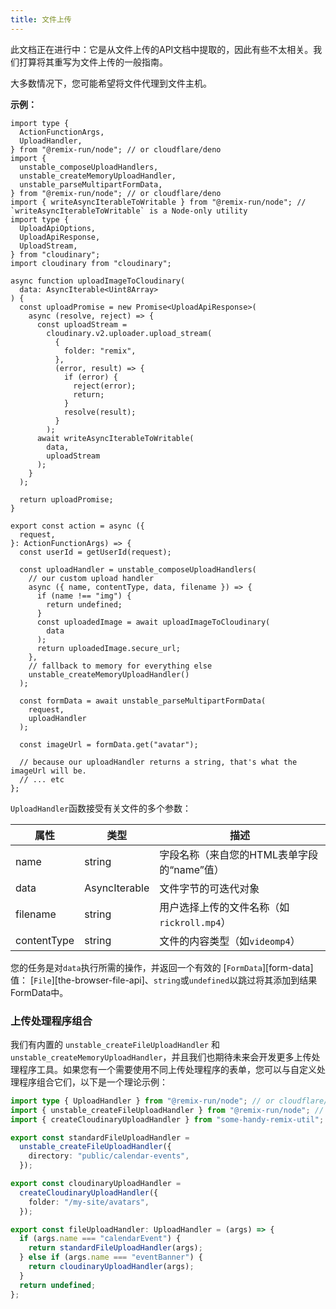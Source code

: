 ```yaml
---
title: 文件上传
---
```


<docs-warning>此文档正在进行中：它是从文件上传的API文档中提取的，因此有些不太相关。我们打算将其重写为文件上传的一般指南。</docs-warning>

大多数情况下，您可能希望将文件代理到文件主机。

**示例：**

```tsx
import type {
  ActionFunctionArgs,
  UploadHandler,
} from "@remix-run/node"; // or cloudflare/deno
import {
  unstable_composeUploadHandlers,
  unstable_createMemoryUploadHandler,
  unstable_parseMultipartFormData,
} from "@remix-run/node"; // or cloudflare/deno
import { writeAsyncIterableToWritable } from "@remix-run/node"; // `writeAsyncIterableToWritable` is a Node-only utility
import type {
  UploadApiOptions,
  UploadApiResponse,
  UploadStream,
} from "cloudinary";
import cloudinary from "cloudinary";

async function uploadImageToCloudinary(
  data: AsyncIterable<Uint8Array>
) {
  const uploadPromise = new Promise<UploadApiResponse>(
    async (resolve, reject) => {
      const uploadStream =
        cloudinary.v2.uploader.upload_stream(
          {
            folder: "remix",
          },
          (error, result) => {
            if (error) {
              reject(error);
              return;
            }
            resolve(result);
          }
        );
      await writeAsyncIterableToWritable(
        data,
        uploadStream
      );
    }
  );

  return uploadPromise;
}

export const action = async ({
  request,
}: ActionFunctionArgs) => {
  const userId = getUserId(request);

  const uploadHandler = unstable_composeUploadHandlers(
    // our custom upload handler
    async ({ name, contentType, data, filename }) => {
      if (name !== "img") {
        return undefined;
      }
      const uploadedImage = await uploadImageToCloudinary(
        data
      );
      return uploadedImage.secure_url;
    },
    // fallback to memory for everything else
    unstable_createMemoryUploadHandler()
  );

  const formData = await unstable_parseMultipartFormData(
    request,
    uploadHandler
  );

  const imageUrl = formData.get("avatar");

  // because our uploadHandler returns a string, that's what the imageUrl will be.
  // ... etc
};
```

`UploadHandler`函数接受有关文件的多个参数：

| 属性        | 类型                      | 描述                                                                       |
| ----------- | ------------------------- | -------------------------------------------------------------------------- |
| name        | string                    | 字段名称（来自您的HTML表单字段的“name”值）                               |
| data        | AsyncIterable | 文件字节的可迭代对象                                                       |
| filename    | string                    | 用户选择上传的文件名称（如`rickroll.mp4`）                               |
| contentType | string                    | 文件的内容类型（如`videomp4`）                                           |

您的任务是对`data`执行所需的操作，并返回一个有效的 \[`FormData`]\[form-data] 值： \[`File`]\[the-browser-file-api]、`string`或`undefined`以跳过将其添加到结果FormData中。

### 上传处理程序组合

我们有内置的 `unstable_createFileUploadHandler` 和 `unstable_createMemoryUploadHandler`，并且我们也期待未来会开发更多上传处理程序工具。如果您有一个需要使用不同上传处理程序的表单，您可以与自定义处理程序组合它们，以下是一个理论示例：

```ts filename=file-upload-handler.server.ts
import type { UploadHandler } from "@remix-run/node"; // or cloudflare/deno
import { unstable_createFileUploadHandler } from "@remix-run/node"; // or cloudflare/deno
import { createCloudinaryUploadHandler } from "some-handy-remix-util";

export const standardFileUploadHandler =
  unstable_createFileUploadHandler({
    directory: "public/calendar-events",
  });

export const cloudinaryUploadHandler =
  createCloudinaryUploadHandler({
    folder: "/my-site/avatars",
  });

export const fileUploadHandler: UploadHandler = (args) => {
  if (args.name === "calendarEvent") {
    return standardFileUploadHandler(args);
  } else if (args.name === "eventBanner") {
    return cloudinaryUploadHandler(args);
  }
  return undefined;
};
```